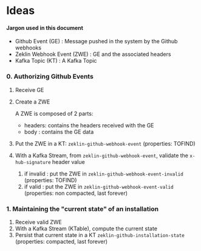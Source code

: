 # Ideas

#### Jargon used in this document

 - Github Event         (GE)    : Message pushed in the system by the Github webhooks
 - Zeklin Webhook Event (ZWE)   : GE and the associated headers
 - Kafka Topic          (KT)    : A Kafka Topic
 
### 0. Authorizing Github Events

 1. Receive GE
 2. Create a ZWE
 
    A ZWE is composed of 2 parts:
     - headers: contains the headers received with the GE
     - body   : contains the GE data
 
 3. Put the ZWE in a KT: `zeklin-github-webhook-event` (properties: TOFIND)
 4. With a Kafka Stream, from `zeklin-github-webhook-event`, validate the `x-hub-signature` header value
    1. if invalid   : put the ZWE in `zeklin-github-webhook-event-invalid` (properties: TOFIND)
    2. if valid     : put the ZWE in `zeklin-github-webhook-event-valid` (properties: non compacted, last forever)

### 1. Maintaining the "current state" of an installation

 1. Receive valid ZWE
 2. With a Kafka Stream (KTable), compute the current state
 3. Persist that current state in a KT `zeklin-github-installation-state` (properties: compacted, last forever)